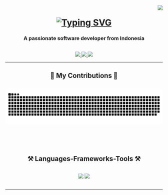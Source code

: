 <img align="right" src="https://visitor-badge.laobi.icu/badge?page_id=salesp07.salesp07" />

<h1 align="center">
    <a align="center" href="https://git.io/typing-svg"><img src="https://readme-typing-svg.herokuapp.com?font=Fira+Code&pause=1000&width=435&lines=Hi+There!+%F0%9F%91%8B+;I'm+Bagas+X+Firefly" alt="Typing SVG" /></a>
</h1>

<h3 align="center">A passionate software developer from Indonesia</h3>

<br/>
 
<div align="center"> 
  <a href="mailto:bdiwuputra@gmail.com">
    <img src="https://img.shields.io/badge/Gmail-333333?style=for-the-badge&logo=gmail&logoColor=red" />
  </a>
  <a href="https://www.linkedin.com/in/bagas-diwu-putra-79ba9a331/" target="_blank">
    <img src="https://img.shields.io/badge/LinkedIn-0077B5?style=for-the-badge&logo=linkedin&logoColor=white" target="_blank" />
  </a>
  <a href="https://github.com/MyFirefly-creator" target="_blank">
     <img src="https://img.shields.io/badge/Portfolio-FF5722?style=for-the-badge&logo=todoist&logoColor=white" target="_blank" /> <!-- sqlite, safari, google-chrome are other good icon options -->
  </a>
</div>

 <hr/>

 <div align="center">
  <h2>🐍 My Contributions 🐍</h2>
  <br>
  <img alt="snake eating my contributions" src="https://raw.githubusercontent.com/salesp07/salesp07/output/github-contribution-grid-snake.svg" />
  
  <br/><br/><br/>
</div>
 
<h2 align="center">⚒️ Languages-Frameworks-Tools ⚒️</h2>
<br/>
<div align="center">
    <img src="https://skillicons.dev/icons?i=bootstrap,html,css,vscode,github,figma,tailwind,laravel" />
    <img src="https://skillicons.dev/icons?i=python,javascript,vuejs,mysql,php" /><br>
</div>

<br/>
<hr/>
